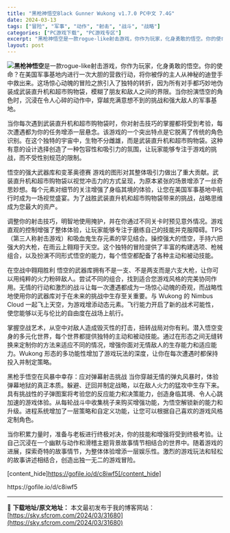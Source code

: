 ```yaml
---
title: "黑枪神悟空Black Gunner Wukong v1.7.0 PC中文 7.4G"
date: 2024-03-13
tags: ["冒险", "军事", "动作", "射击", "战斗", "战略"]
categories: ["PC游戏下载", "PC游戏专区"]
excerpt: "黑枪神悟空是一款rogue-like射击游戏，你作为玩家，化身勇敢的悟空。你的使命？在美国军事基地内进行一次大胆的营救行动，将你被俘的主人从神秘的迪登手中救出来。这场惊心动魄的冒险之旅引入了独特的转折，因为所有对手都巧妙地伪装成武装直升机和超市购物袋，模糊了朋友和敌人之间的界限。当你扮演悟空的角色时&hellip;"
layout: post
---
```


<img class="aligncenter" src="https://sky.sfcrom.com/wp-content/uploads/2024/03/20240329101444-335d3.jpeg" /><strong>黑枪神悟空</strong>是一款rogue-like射击游戏，你作为玩家，化身勇敢的悟空。你的使命？在美国军事基地内进行一次大胆的营救行动，将你被俘的主人从神秘的迪登手中救出来。这场惊心动魄的冒险之旅引入了独特的转折，因为所有对手都巧妙地伪装成武装直升机和超市购物袋，模糊了朋友和敌人之间的界限。当你扮演悟空的角色时，沉浸在令人心碎的动作中，穿越充满意想不到的挑战和强大敌人的军事基地。

当你每次遇到武装直升机和超市购物袋时，你对射击技巧的掌握都将受到考验，每次遭遇都为你的任务增添一层悬念。该游戏的一个突出特点是它脱离了传统的角色识别。在这个独特的宇宙中，生物不分雌雄，而是武装直升机和超市购物袋。这种有意的设计选择创造了一种包容性和吸引力的氛围，让玩家能够专注于游戏的挑战，而不受性别规范的限制。

悟空的强大武器库和变革奥德赛
游戏的图形对其整体吸引力做出了重大贡献。武装直升机和超市购物袋以视觉冲击力的方式呈现，为原本紧张的场景增添了一丝奇思妙想。每个元素对细节的关注增强了身临其境的体验，让您在美国军事基地中航行时成为一场视觉盛宴。为了战胜武装直升机和超市购物袋带来的挑战，战略思维成为您最大的资产。

调整你的射击技巧，明智地使用掩护，并在你通过不同关卡时预见意外情况。游戏直观的控制增强了整体体验，让玩家能够专注于磨练自己的技能并克服障碍。TPS（第三人称射击游戏）和吸血鬼生存元素的罕见结合。操控强大的悟空，手持六把强大的大枪，在雨云上翱翔于天空。这个独特的冒险提供了丰富的构建选项、枪械组合，以及扮演不同形式悟空的能力，每个悟空都配备了各种主动和被动技能。

在空战中翱翔胜利
悟空的武器库拥有不是一支、不是两支而是六支大枪，让你可以用纯粹的火力粉碎敌人。尝试不同的组合，找到适合您游戏风格的完美协同作用。无情的行动和激烈的战斗让每一次遭遇都成为一场惊心动魄的奇观，而战略性地使用你的武器库对于在未来的挑战中生存至关重要。与 Wukong 的 Nimbus Cloud 一起飞上天空，为游戏增添动态元素。飞行能力开启了新的战术可能性，使您能够以无与伦比的自由度在战场上航行。

掌握空战艺术，从空中对敌人造成毁灭性的打击，扭转战局对你有利。潜入悟空变身的多元化世界，每个世界都提供独特的主动和被动技能。通过在形态之间无缝转换来定制你的方法来适应不同的情况，增强你面对无情敌人的生存能力和适应能力。Wukong 形态的多功能性增加了游戏玩法的深度，让你在每次遭遇时都保持投入并制定策略。

黑枪手悟空在风暴中幸存：应对弹幕射击挑战
当你穿越无情的弹丸风暴时，体验弹幕地狱的真正本质。躲避、迂回并制定战略，以在敌人火力的猛攻中生存下来。具有挑战性的子弹图案将考验您的反应能力和决策能力，创造身临其境、令人心跳加速的游戏体验。从每轮战斗中收集桃子来购买增强功能，为悟空解锁新的能力和升级。进程系统增加了一层策略和自定义功能，让您可以根据自己喜欢的游戏风格定制角色。

当你积累力量时，准备与老板进行终极对决，你的技能和增强将受到终极考验。让自己沉浸在一个幽默与动作和滑稽主题背景故事情节相结合的世界中。随着游戏的进展，探索奇特的故事情节，为整体体验增添一层娱乐性。激烈的游戏玩法和轻松的故事讲述相结合，创造出独一无二的游戏冒险。

[content_hide]https://gofile.io/d/c8iwf5[/content_hide]

<!--wechatfans start-->https://gofile.io/d/c8iwf5<!--wechatfans end-->

---
📖 **下载地址/原文地址：** 本文最初发布于我的博客网站：[https://sky.sfcrom.com/2024/03/31680](https://sky.sfcrom.com/2024/03/31680)

